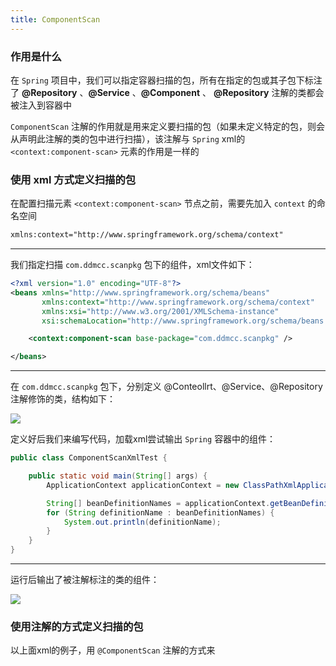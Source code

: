 ```yaml
---
title: ComponentScan
---
```




### 作用是什么

在 `Spring` 项目中，我们可以指定容器扫描的包，所有在指定的包或其子包下标注了 **@Repository** 、**@Service** 、**@Component** 、 **@Repository** 注解的类都会被注入到容器中

  `ComponentScan` 注解的作用就是用来定义要扫描的包（如果未定义特定的包，则会从声明此注解的类的包中进行扫描），该注解与 `Spring`  xml的 `<context:component-scan>` 元素的作用是一样的



### 使用 xml 方式定义扫描的包

在配置扫描元素 `<context:component-scan>` 节点之前，需要先加入 `context` 的命名空间 

```xml
xmlns:context="http://www.springframework.org/schema/context"
```

---

我们指定扫描 `com.ddmcc.scanpkg` 包下的组件，xml文件如下：

```xml
<?xml version="1.0" encoding="UTF-8"?>
<beans xmlns="http://www.springframework.org/schema/beans"
	   xmlns:context="http://www.springframework.org/schema/context"
	   xmlns:xsi="http://www.w3.org/2001/XMLSchema-instance"
	   xsi:schemaLocation="http://www.springframework.org/schema/beans http://www.springframework.org/schema/beans/spring-beans.xsd http://www.springframework.org/schema/context https://www.springframework.org/schema/context/spring-context.xsd">

	<context:component-scan base-package="com.ddmcc.scanpkg" />

</beans>
```

---

在 `com.ddmcc.scanpkg` 包下，分别定义 @Conteollrt、@Service、@Repository 注解修饰的类，结构如下：



![](https://ddmcc-1255635056.cos.ap-guangzhou.myqcloud.com/WeChatd0159bddb73367d72eb2f9d2e32e5d4a.png)



定义好后我们来编写代码，加载xml尝试输出 `Spring` 容器中的组件：

```java
public class ComponentScanXmlTest {

    public static void main(String[] args) {
        ApplicationContext applicationContext = new ClassPathXmlApplicationContext("beans.xml");

        String[] beanDefinitionNames = applicationContext.getBeanDefinitionNames();
        for (String definitionName : beanDefinitionNames) {
            System.out.println(definitionName);
        }
    }
}
```



---

运行后输出了被注解标注的类的组件：

![](https://ddmcc-1255635056.cos.ap-guangzhou.myqcloud.com/WeChate1562e875112927c13cb9104d98a91c5.png)



### 使用注解的方式定义扫描的包

以上面xml的例子，用 `@ComponentScan` 注解的方式来














